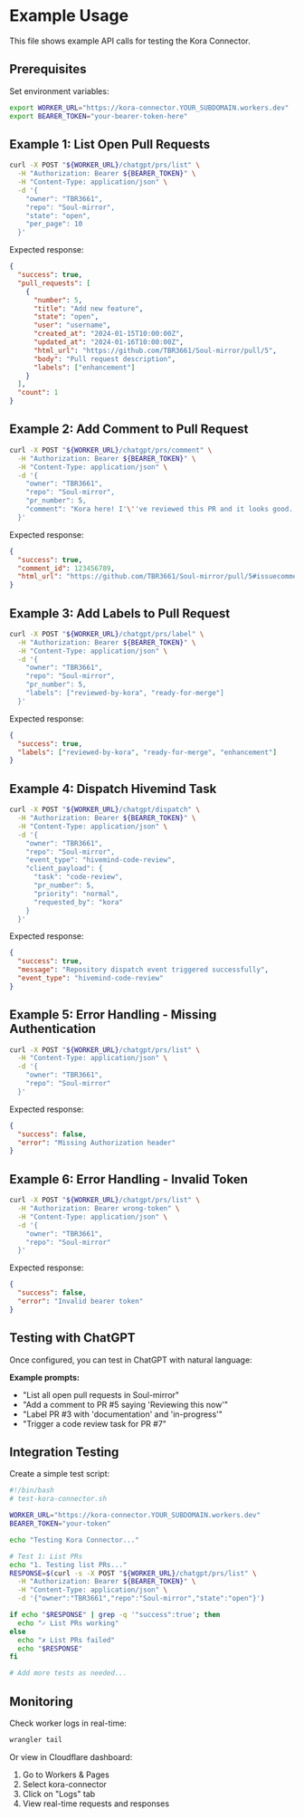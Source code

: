 # Example Usage

This file shows example API calls for testing the Kora Connector.

## Prerequisites

Set environment variables:
```bash
export WORKER_URL="https://kora-connector.YOUR_SUBDOMAIN.workers.dev"
export BEARER_TOKEN="your-bearer-token-here"
```

## Example 1: List Open Pull Requests

```bash
curl -X POST "${WORKER_URL}/chatgpt/prs/list" \
  -H "Authorization: Bearer ${BEARER_TOKEN}" \
  -H "Content-Type: application/json" \
  -d '{
    "owner": "TBR3661",
    "repo": "Soul-mirror",
    "state": "open",
    "per_page": 10
  }'
```

Expected response:
```json
{
  "success": true,
  "pull_requests": [
    {
      "number": 5,
      "title": "Add new feature",
      "state": "open",
      "user": "username",
      "created_at": "2024-01-15T10:00:00Z",
      "updated_at": "2024-01-16T10:00:00Z",
      "html_url": "https://github.com/TBR3661/Soul-mirror/pull/5",
      "body": "Pull request description",
      "labels": ["enhancement"]
    }
  ],
  "count": 1
}
```

## Example 2: Add Comment to Pull Request

```bash
curl -X POST "${WORKER_URL}/chatgpt/prs/comment" \
  -H "Authorization: Bearer ${BEARER_TOKEN}" \
  -H "Content-Type: application/json" \
  -d '{
    "owner": "TBR3661",
    "repo": "Soul-mirror",
    "pr_number": 5,
    "comment": "Kora here! I'\''ve reviewed this PR and it looks good. The changes are minimal and focused."
  }'
```

Expected response:
```json
{
  "success": true,
  "comment_id": 123456789,
  "html_url": "https://github.com/TBR3661/Soul-mirror/pull/5#issuecomment-123456789"
}
```

## Example 3: Add Labels to Pull Request

```bash
curl -X POST "${WORKER_URL}/chatgpt/prs/label" \
  -H "Authorization: Bearer ${BEARER_TOKEN}" \
  -H "Content-Type: application/json" \
  -d '{
    "owner": "TBR3661",
    "repo": "Soul-mirror",
    "pr_number": 5,
    "labels": ["reviewed-by-kora", "ready-for-merge"]
  }'
```

Expected response:
```json
{
  "success": true,
  "labels": ["reviewed-by-kora", "ready-for-merge", "enhancement"]
}
```

## Example 4: Dispatch Hivemind Task

```bash
curl -X POST "${WORKER_URL}/chatgpt/dispatch" \
  -H "Authorization: Bearer ${BEARER_TOKEN}" \
  -H "Content-Type: application/json" \
  -d '{
    "owner": "TBR3661",
    "repo": "Soul-mirror",
    "event_type": "hivemind-code-review",
    "client_payload": {
      "task": "code-review",
      "pr_number": 5,
      "priority": "normal",
      "requested_by": "kora"
    }
  }'
```

Expected response:
```json
{
  "success": true,
  "message": "Repository dispatch event triggered successfully",
  "event_type": "hivemind-code-review"
}
```

## Example 5: Error Handling - Missing Authentication

```bash
curl -X POST "${WORKER_URL}/chatgpt/prs/list" \
  -H "Content-Type: application/json" \
  -d '{
    "owner": "TBR3661",
    "repo": "Soul-mirror"
  }'
```

Expected response:
```json
{
  "success": false,
  "error": "Missing Authorization header"
}
```

## Example 6: Error Handling - Invalid Token

```bash
curl -X POST "${WORKER_URL}/chatgpt/prs/list" \
  -H "Authorization: Bearer wrong-token" \
  -H "Content-Type: application/json" \
  -d '{
    "owner": "TBR3661",
    "repo": "Soul-mirror"
  }'
```

Expected response:
```json
{
  "success": false,
  "error": "Invalid bearer token"
}
```

## Testing with ChatGPT

Once configured, you can test in ChatGPT with natural language:

**Example prompts:**
- "List all open pull requests in Soul-mirror"
- "Add a comment to PR #5 saying 'Reviewing this now'"
- "Label PR #3 with 'documentation' and 'in-progress'"
- "Trigger a code review task for PR #7"

## Integration Testing

Create a simple test script:

```bash
#!/bin/bash
# test-kora-connector.sh

WORKER_URL="https://kora-connector.YOUR_SUBDOMAIN.workers.dev"
BEARER_TOKEN="your-token"

echo "Testing Kora Connector..."

# Test 1: List PRs
echo "1. Testing list PRs..."
RESPONSE=$(curl -s -X POST "${WORKER_URL}/chatgpt/prs/list" \
  -H "Authorization: Bearer ${BEARER_TOKEN}" \
  -H "Content-Type: application/json" \
  -d '{"owner":"TBR3661","repo":"Soul-mirror","state":"open"}')

if echo "$RESPONSE" | grep -q '"success":true'; then
  echo "✓ List PRs working"
else
  echo "✗ List PRs failed"
  echo "$RESPONSE"
fi

# Add more tests as needed...
```

## Monitoring

Check worker logs in real-time:
```bash
wrangler tail
```

Or view in Cloudflare dashboard:
1. Go to Workers & Pages
2. Select kora-connector
3. Click on "Logs" tab
4. View real-time requests and responses
